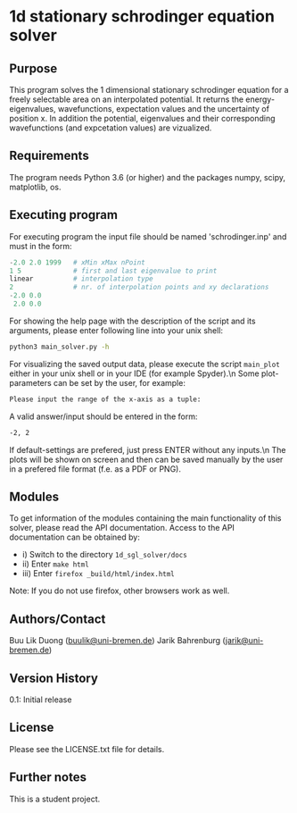 # 1d stationary schrodinger equation solver

## Purpose

This program solves the 1 dimensional stationary schrodinger
equation for a freely selectable area on an interpolated
potential. It returns the energy-eigenvalues, wavefunctions,
expectation values and the uncertainty of position x. In
addition the potential, eigenvalues and their corresponding
wavefunctions (and expcetation values) are vizualized.

## Requirements

The program needs Python 3.6 (or higher)
and the packages numpy, scipy, matplotlib, os.

## Executing program

For executing program the input file should be named 'schrodinger.inp' and
must in the form:

```python
-2.0 2.0 1999   # xMin xMax nPoint
1 5             # first and last eigenvalue to print
linear          # interpolation type
2               # nr. of interpolation points and xy declarations
-2.0 0.0
 2.0 0.0
```

For showing the help page with the description of the script and its arguments,
please enter following line into your unix shell:

```bash
python3 main_solver.py -h
```

For visualizing the saved output data, please execute the script `main_plot`
either in your unix shell or in your IDE (for example Spyder).\n
Some plot-parameters can be set by the user, for example:

```bash
Please input the range of the x-axis as a tuple:
```

A valid answer/input should be entered in the form:

```bash
-2, 2
```

If default-settings are prefered, just press ENTER without any inputs.\n
The plots will be shown on screen and then can be saved manually by the user
in a prefered file format (f.e. as a PDF or PNG).

## Modules

To get information of the modules containing the main functionality
of this solver, please read the API documentation. Access to the API
documentation can be obtained by:

* i)    Switch to the directory `1d_sgl_solver/docs`
* ii)   Enter `make html`
* iii)  Enter `firefox _build/html/index.html`

Note: If you do not use firefox, other browsers work as well.

## Authors/Contact

Buu Lik Duong (buulik@uni-bremen.de)
Jarik Bahrenburg (jarik@uni-bremen.de)

## Version History

0.1: Initial release

## License

Please see the LICENSE.txt file for details.

## Further notes

This is a student project.

